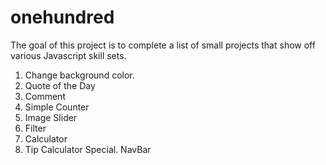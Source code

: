 # onehundred
The goal of this project is to complete a list of small projects that show off various Javascript skill sets.
1. Change background color.
2. Quote of the Day
3. Comment
4. Simple Counter
5. Image Slider
6. Filter
7. Calculator
8. Tip Calculator
Special. NavBar